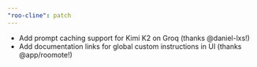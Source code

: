 ```yaml
---
"roo-cline": patch
---
```


- Add prompt caching support for Kimi K2 on Groq (thanks @daniel-lxs!)
- Add documentation links for global custom instructions in UI (thanks @app/roomote!)
